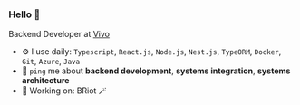 ### Hello 👋

Backend Developer at [Vivo](https://vivo.com.br/para-voce)

- ⚙️ I use daily: `Typescript`, `React.js`, `Node.js`, `Nest.js`, `TypeORM`, `Docker`, `Git`, `Azure`, `Java`
- 💬 `ping` me about **backend development**, **systems integration**, **systems architecture**
- 🧙 Working on: BRiot 🪄
